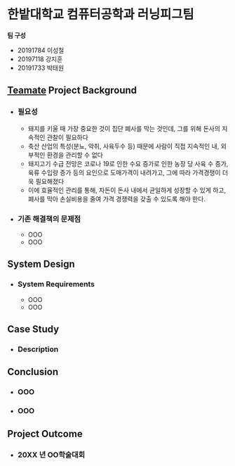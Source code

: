 # 한밭대학교 컴퓨터공학과 러닝피그팀

**팀 구성**
- 20191784 이성철 
- 20197118 강지훈
- 20191733 박태원

## <u>Teamate</u> Project Background
- ### 필요성
  - 돼지를 키울 때 가장 중요한 것이 집단 폐사를 막는 것인데, 그를 위해 돈사의 지속적인 관찰이 필요하다
  - 축산 산업의 특성(분뇨, 악취, 사육두수 등) 때문에 사람이 직접 지속적인 내, 외부적인 환경을 관리할 수 없다
  - 돼지고기 수급 전망은 코로나 19로 인한 수요 증가로 인한 농장 당 사육 수 증가, 육류 수입량 증가 등의 요인으로 도매가격이 내려가고, 그에 따라 가격경쟁이 더욱 필요해졌다
  - 이에 효율적인 관리를 통해, 자돈이 돈사 내에서 균일하게 성장할 수 있게 하고, 폐사를 막아 손실비용을 줄여 가격 경쟁력을 갖출 수 있도록 해야 한다.
- ### 기존 해결책의 문제점
  - OOO
  - OOO
  
## System Design
  - ### System Requirements
    - OOO
    - OOO
    
## Case Study
  - ### Description
  
  
## Conclusion
  - ### OOO
  - ### OOO
  
## Project Outcome
- ### 20XX 년 OO학술대회 

